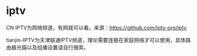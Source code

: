 # iptv

CN IPTV为网络频道，有网就可以看。来源：https://github.com/iptv-org/iptv

tianjin-IPTV为天津联通IPTV频道，理论需要连接在家庭网络才可以使用，具体路由器光猫以及组播设置请自行搜索。
